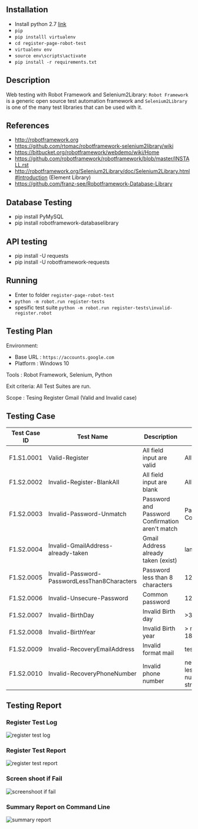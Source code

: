 ## Installation 
- Install python 2.7 [link](https://www.python.org/downloads/)
-  `pip`
-  `pip installl virtualenv`
-  `cd register-page-robot-test`
- `virtualenv env`
- `source env\scripts\activate`
- `pip install -r requirements.txt`

## Description
Web testing with Robot Framework and Selenium2Library:
`Robot Framework` is a generic open source test automation framework and
`Selenium2Library` is one of the many test libraries that can be used with it.

## References

* http://robotframework.org
* https://github.com/rtomac/robotframework-selenium2library/wiki
* https://bitbucket.org/robotframework/webdemo/wiki/Home
* https://github.com/robotframework/robotframework/blob/master/INSTALL.rst
* http://robotframework.org/Selenium2Library/doc/Selenium2Library.html#Introduction (Element Library)
* https://github.com/franz-see/Robotframework-Database-Library

## Database Testing  
- pip install PyMySQL
- pip install robotframework-databaselibrary

## API testing
* pip install -U requests
* pip install -U robotframework-requests

## Running
-  Enter to folder `register-page-robot-test` 
- `python -m robot.run register-tests`
- spesific test suite `python -m robot.run register-tests\invalid-register.robot`

## Testing Plan

Environment:
- Base URL  : `https://accounts.google.com` 
- Platform  : Windows 10

Tools    : Robot Framework, Selenium, Python

Exit criteria: All Test Suites are run.

Scope : Tesing Register Gmail (Valid and Invalid case)

## Testing Case
| Test  Case ID | Test Name                                    | Description                                     | Input                                      |
|---------------|----------------------------------------------|-------------------------------------------------|--------------------------------------------|
| F1.S1.0001    | Valid-Register                               | All field input are valid                       | All valid data                             |
| F1.S2.0002    | Invalid-Register-BlankAll                    | All field input are blank                       | All blanks                                  |
| F1.S2.0003    | Invalid-Password-Unmatch                     | Password and Password Confirmation aren't match | Password: 1 Confirmation:2                 |
| F1.S2.0004    | Invalid-GmailAddress-already-taken           | Gmail Address already taken (exist)             | lamhot                                     |
| F1.S2.0005    | Invalid-Password-PasswordLessThan8Characters | Password less than 8 characters                 | 1234567                                    |
| F1.S2.0006    | Invalid-Unsecure-Password                    | Common password                                 | 12345678                                   |
| F1.S2.0007    | Invalid-BirthDay                             | Invalid  Birth day                              | >31 or  <1                                 |
| F1.S2.0008    | Invalid-BirthYear                            | Invalid  Birth year                             | > now or < 1800                            |
| F1.S2.0009    | Invalid-RecoveryEmailAddress                 | Invalid format mail                             | testgmail.com                              |
| F1.S2.0010    | Invalid-RecoveryPhoneNumber                  | Invalid phone number                            | negative or < less than 8 number or string |

## Testing Report
### Register Test Log
![register test log](https://cloud.githubusercontent.com/assets/19463315/17880525/1803750c-6926-11e6-9d2d-13db987bf562.PNG)
### Register Test Report
![register test report](https://cloud.githubusercontent.com/assets/19463315/17880526/1803e5be-6926-11e6-882f-27e431d56f30.PNG)
### Screen shoot if Fail
![screenshoot if fail](https://cloud.githubusercontent.com/assets/19463315/17880527/1805241a-6926-11e6-9ce2-5ea95e5ced83.PNG)
### Summary Report on Command Line
![summary report](https://cloud.githubusercontent.com/assets/19463315/17880528/18073f98-6926-11e6-871d-56b7a2fd0b44.PNG)

